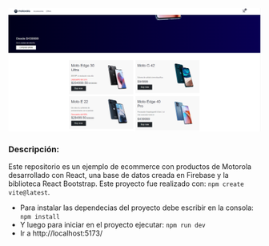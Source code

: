 ![Motorola](public/ecommerce.png)

### Descripción:

Este repositorio es un ejemplo de ecommerce con productos de Motorola desarrollado con React, una base de datos creada en Firebase y la biblioteca React Bootstrap. Este proyecto fue realizado con: `npm create vite@latest`.

 - Para instalar las dependecias  del proyecto debe escribir en la consola: `npm install`
 - Y luego para iniciar en el proyecto ejecutar: `npm run dev`
 - Ir a http://localhost:5173/